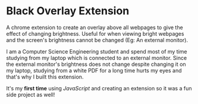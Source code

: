 
# Black Overlay Extension

A chrome extension to create an overlay above all webpages to give the effect of changing brightness. Useful for when viewing bright webpages and the screen's brightness cannot be changed (Eg: An external monitor).

I am a Computer Science Engineering student and spend most of my time studying from my laptop which is connected to an external monitor. Since the external monitor's brightness does not change despite changing it on my laptop, studying from a white PDF for a long time hurts my eyes and that's why I built this extension. 

It's my **first time** using *JavaScript* and creating an extension so it was a fun side project as well!